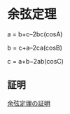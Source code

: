 # 余弦定理

a = b+c–2bc(cosA)

b = c+a–2ca(cosB)

c = a+b−2ab(cosC)

## 証明

[余弦定理の証明](https://rikeilabo.com/sine-cosine-theorem)
